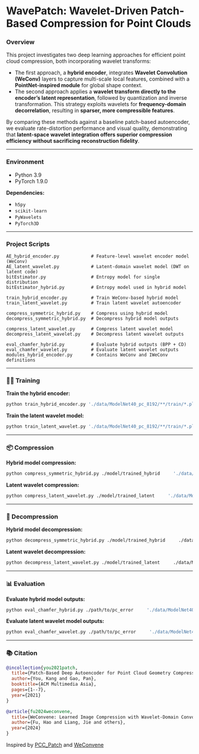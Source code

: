 # WavePatch: Wavelet-Driven Patch-Based Compression for Point Clouds

### Overview

This project investigates two deep learning approaches for efficient point cloud compression, both incorporating wavelet transforms:

- The first approach, a **hybrid encoder**, integrates **Wavelet Convolution (WeConv)** layers to capture multi-scale local features, combined with a **PointNet-inspired module** for global shape context.
- The second approach applies a **wavelet transform directly to the encoder’s latent representation**, followed by quantization and inverse transformation. This strategy exploits wavelets for **frequency-domain decorrelation**, resulting in **sparser, more compressible features**.

By comparing these methods against a baseline patch-based autoencoder, we evaluate rate-distortion performance and visual quality, demonstrating that **latent-space wavelet integration offers superior compression efficiency without sacrificing reconstruction fidelity**.

---

### Environment

- Python 3.9
- PyTorch 1.9.0

**Dependencies:**
- `h5py`
- `scikit-learn`
- `PyWavelets`
- `PyTorch3D`

---

### Project Scripts

```
AE_hybrid_encoder.py            # Feature-level wavelet encoder model (WeConv)
AE_latent_wavelet.py            # Latent-domain wavelet model (DWT on latent code)
bitEstimator.py                 # Entropy model for single distribution
bitEstimator_hybrid.py          # Entropy model used in hybrid model

train_hybrid_encoder.py         # Train WeConv-based hybrid model
train_latent_wavelet.py         # Train latent wavelet autoencoder

compress_symmetric_hybrid.py    # Compress using hybrid model
decompress_symmetric_hybrid.py  # Decompress hybrid model outputs

compress_latent_wavelet.py      # Compress latent wavelet model
decompress_latent_wavelet.py    # Decompress latent wavelet outputs

eval_chamfer_hybrid.py          # Evaluate hybrid outputs (BPP + CD)
eval_chamfer_wavelet.py         # Evaluate latent wavelet outputs
modules_hybrid_encoder.py       # Contains WeConv and IWeConv definitions
```

---

### 🏋️‍♂️ Training

**Train the hybrid encoder:**
```bash
python train_hybrid_encoder.py './data/ModelNet40_pc_8192/**/train/*.ply' ./model/trained_hybrid --N 8192 --d 16
```

**Train the latent wavelet model:**
```bash
python train_latent_wavelet.py './data/ModelNet40_pc_8192/**/train/*.ply' ./model/trained_latent --N 8192 --d 16
```

---

### 📦 Compression

**Hybrid model compression:**
```bash
python compress_symmetric_hybrid.py ./model/trained_hybrid     './data/ModelNet40_pc_8192/**/test/*.ply'     ./data/ModelNet40_pc_8192_compressed
```

**Latent wavelet compression:**
```bash
python compress_latent_wavelet.py ./model/trained_latent     './data/ModelNet40_pc_8192/**/test/*.ply'     ./data/ModelNet40_pc_8192_compressed
```

---

### 🔄 Decompression

**Hybrid model decompression:**
```bash
python decompress_symmetric_hybrid.py ./model/trained_hybrid     ./data/ModelNet40_pc_8192_compressed     ./data/ModelNet40_pc_8192_decompressed
```

**Latent wavelet decompression:**
```bash
python decompress_latent_wavelet.py ./model/trained_latent     ./data/ModelNet40_pc_8192_compressed     ./data/ModelNet40_pc_8192_decompressed
```

---

### 📊 Evaluation

**Evaluate hybrid model outputs:**
```bash
python eval_chamfer_hybrid.py ./path/to/pc_error     './data/ModelNet40_pc_8192/**/test/*.ply'     ./data/ModelNet40_pc_8192_compressed     ./data/ModelNet40_pc_8192_decompressed     ./eval/results_hybrid.csv
```

**Evaluate latent wavelet model outputs:**
```bash
python eval_chamfer_wavelet.py ./path/to/pc_error     './data/ModelNet40_pc_8192/**/test/*.ply'     ./data/ModelNet40_pc_8192_compressed     ./data/ModelNet40_pc_8192_decompressed     ./eval/results_wavelet.csv
```

---

### 📚 Citation

```bibtex
@incollection{you2021patch,
  title={Patch-Based Deep Autoencoder for Point Cloud Geometry Compression},
  author={You, Kang and Gao, Pan},
  booktitle={ACM Multimedia Asia},
  pages={1--7},
  year={2021}
}

@article{fu2024weconvene,
  title={WeConvene: Learned Image Compression with Wavelet-Domain Convolution and Entropy Model},
  author={Fu, Hao and Liang, Jie and others},
  year={2024}
}
```

Inspired by [PCC_Patch](https://github.com/I2-Multimedia-Lab/PCC_Patch) and [WeConvene](https://github.com/fengyurenpingsheng/WeConvene)
